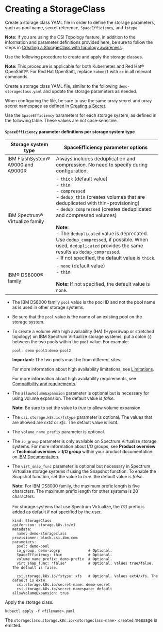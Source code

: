 # Creating a StorageClass

Create a storage class YAML file in order to define the storage parameters, such as pool name, secret reference, `SpaceEfficiency`, and `fstype`.

**Note:** If you are using the CSI Topology feature, in addition to the information and parameter definitions provided here, be sure to follow the steps in [Creating a StorageClass with topology awareness](creating_storageclass_topology_aware.md).

Use the following procedure to create and apply the storage classes.

**Note:** This procedure is applicable for both Kubernetes and Red Hat® OpenShift®. For Red Hat OpenShift, replace `kubectl` with `oc` in all relevant commands.

Create a storage class YAML file, similar to the following `demo-storageclass.yaml` and update the storage parameters as needed.

When configuring the file, be sure to use the same array secret and array secret namespace as defined in [Creating a Secret](creating_secret.md).

Use the `SpaceEfficiency` parameters for each storage system, as defined in the following table. These values are not case-sensitive.

#### `SpaceEfficiency` parameter definitions per storage system type

|Storage system type|SpaceEfficiency parameter options|
|-------------------|---------------------------------|
|IBM FlashSystem® A9000 and A9000R|Always includes deduplication and compression. No need to specify during configuration.|
|IBM Spectrum® Virtualize family|- `thick` (default value)<br />- `thin`<br />- `compressed`<br />- `dedup_thin` (creates volumes that are deduplicated with thin-provisioning)<br />- `dedup_compressed` (creates deduplicated and compressed volumes)<br /><br /> **Note:** <br />- The `deduplicated` value is deprecated. Use `dedup_compressed`, if possible. When used, `deduplicated` provides the same results as `dedup_compressed`.<br />- If not specified, the default value is `thick`.|
|IBM® DS8000® family| - `none` (default value) <br />- `thin`<br /><br /> **Note:** If not specified, the default value is `none`.|

- The IBM DS8000 family `pool` value is the pool ID and not the pool name as is used in other storage systems.
- Be sure that the `pool` value is the name of an existing pool on the storage system.
- To create a volume with high availability (HA) (HyperSwap or stretched topology) on IBM Spectrum Virtualize storage systems, put a colon (:) between the two pools within the `pool` value. For example:
  
  ```
  pool: demo-pool1:demo-pool2 
  ```
   **Important:** The two pools must be from different sites.
   
  For more information about high availability limitations, see [Limitations](../release_notes/limitations.md).
  
  For more information about high availability requirements, see [Compatibility and requirements](../installation/install_compatibility_requirements.md).

- The `allowVolumeExpansion` parameter is optional but is necessary for using volume expansion. The default value is _false_.

  **Note:** Be sure to set the value to _true_ to allow volume expansion.

- The `csi.storage.k8s.io/fstype` parameter is optional. The values that are allowed are _ext4_ or _xfs_. The default value is _ext4_.
- The `volume_name_prefix` parameter is optional.
- The `io_group` parameter is only available on Spectrum Virtualize storage systems. For more information about I/O groups, see **Product overview** > **Technical overview** > **I/O group** within your product documentation on [IBM Documentation](https://www.ibm.com/docs).
- The `virt_snap_func` parameter is optional but necessary in Spectrum Virtualize storage systems if using the Snapshot function. To enable the Snapshot function, set the value to _true_. the default value is _false_.

    **Note:**
    For IBM DS8000 family, the maximum prefix length is five characters. The maximum prefix length for other systems is 20 characters. <br /><br />For storage systems that use Spectrum Virtualize, the `CSI` prefix is added as default if not specified by the user.

    
      kind: StorageClass
      apiVersion: storage.k8s.io/v1
      metadata:
        name: demo-storageclass
      provisioner: block.csi.ibm.com
      parameters:
        pool: demo-pool
        io_group: demo-iogrp             # Optional.
        SpaceEfficiency: thin            # Optional.
        volume_name_prefix: demo-prefix  # Optional.
        virt_snap_func: "false"          # Optional. Values true/false. The default is false.

        csi.storage.k8s.io/fstype: xfs   # Optional. Values ext4/xfs. The default is ext4.
        csi.storage.k8s.io/secret-name: demo-secret
        csi.storage.k8s.io/secret-namespace: default
      allowVolumeExpansion: true
    

Apply the storage class.

  ```
  kubectl apply -f <filename>.yaml
  ```

The `storageclass.storage.k8s.io/<storageclass-name> created` message is emitted.